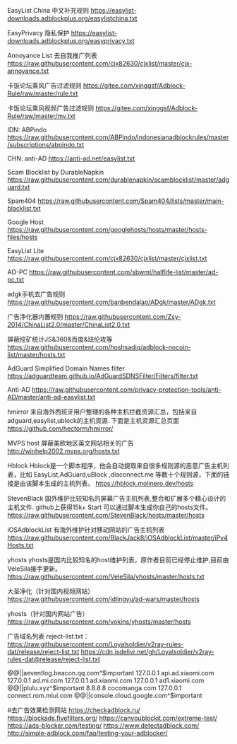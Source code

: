EasyList China 中文补充规则
https://easylist-downloads.adblockplus.org/easylistchina.txt

EasyPrivacy 隐私保护
https://easylist-downloads.adblockplus.org/easyprivacy.txt

Annoyance List 去自我推广列表
https://raw.githubusercontent.com/cjx82630/cjxlist/master/cjx-annoyance.txt

卡饭论坛乘风广告过滤规则
https://gitee.com/xinggsf/Adblock-Rule/raw/master/rule.txt

卡饭论坛乘风视频广告过滤规则
https://gitee.com/xinggsf/Adblock-Rule/raw/master/mv.txt

IDN: ABPindo
https://raw.githubusercontent.com/ABPindo/indonesianadblockrules/master/subscriptions/abpindo.txt

CHN: anti-AD
https://anti-ad.net/easylist.txt

Scam Blocklist by DurableNapkin
https://raw.githubusercontent.com/durablenapkin/scamblocklist/master/adguard.txt

Spam404
https://raw.githubusercontent.com/Spam404/lists/master/main-blacklist.txt

Google Host
https://raw.githubusercontent.com/googlehosts/hosts/master/hosts-files/hosts

EasyList Lite
https://raw.githubusercontent.com/cjx82630/cjxlist/master/cjxlist.txt

AD-PC
https://raw.githubusercontent.com/sbwml/halflife-list/master/ad-pc.txt

adgk手机去广告规则
https://raw.githubusercontent.com/banbendalao/ADgk/master/ADgk.txt

广告净化器内置规则
https://raw.githubusercontent.com/Zsy-2014/ChinaList2.0/master/ChinaList2.0.txt

屏蔽挖矿统计JS&360&百度&珐伦攻等
https://raw.githubusercontent.com/hoshsadiq/adblock-nocoin-list/master/hosts.txt

AdGuard Simplified Domain Names filter
https://adguardteam.github.io/AdGuardSDNSFilter/Filters/filter.txt

Anti-AD
https://raw.githubusercontent.com/privacy-protection-tools/anti-AD/master/anti-ad-easylist.txt

hmirror
来自海外西班牙用户整理的各种主机拦截资源汇总，包括来自adguard,easylist,ublock的主机资源. 下面是主机资源汇总页面
https://github.com/hectorm/hmirror/

MVPS host
屏蔽美欧地区英文网站相关的广告
http://winhelp2002.mvps.org/hosts.txt

Hblock
Hblock是一个脚本程序，他会自动提取来自很多规则源的恶意广告主机列表，比如 EasyList,AdGuard,uBlock ,disconnect.me 等数十个规则源，下面的链接是由该脚本生成的主机列表。
https://hblock.molinero.dev/hosts

StevenBlack
国外维护比较知名的屏幕广告主机列表,整合和扩展多个精心设计的主机文件. github上获得15k+ Start 可以通过脚本生成你自己的hosts文件。
https://raw.githubusercontent.com/StevenBlack/hosts/master/hosts

iOSAdblockList
有海外维护针对移动网站的广告主机列表
https://raw.githubusercontent.com/BlackJack8/iOSAdblockList/master/iPv4Hosts.txt

yhosts
yhosts是国内比较知名的host维护列表，原作者目前已经停止维护,目前由VeleSila接手更新。
https://raw.githubusercontent.com/VeleSila/yhosts/master/hosts.txt

大圣净化（针对国内视频网站）
https://raw.githubusercontent.com/jdlingyu/ad-wars/master/hosts

yhosts（针对国内网站广告）
https://raw.githubusercontent.com/vokins/yhosts/master/hosts

广告域名列表 reject-list.txt：
https://raw.githubusercontent.com/Loyalsoldier/v2ray-rules-dat/release/reject-list.txt
https://cdn.jsdelivr.net/gh/Loyalsoldier/v2ray-rules-dat@release/reject-list.txt

@@||aeventlog.beacon.qq.com^$important
127.0.0.1 api.ad.xiaomi.com
127.0.0.1 ad.mi.com
127.0.0.1 ad.xiaomi.com
127.0.0.1 ad1.xiaomi.com
@@||plulu.xyz^$important
8.8.8.8 cocomanga.com
127.0.0.1 connect.rom.miui.com
@@||console.cloud.google.com^$important

#去广告效果检测网站
https://checkadblock.ru/
https://blockads.fivefilters.org/
https://canyoublockit.com/extreme-test/
https://ads-blocker.com/testing/
https://www.detectadblock.com/
http://simple-adblock.com/faq/testing-your-adblocker/
